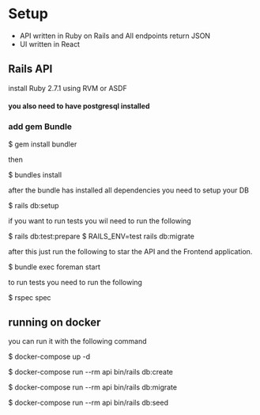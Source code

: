 # Setup


- API written in Ruby on Rails and All endpoints return JSON
- UI written in React


## Rails API

install Ruby 2.7.1 using RVM or ASDF

#### you also need to have postgresql installed

### add gem Bundle

$ gem install bundler

then

$ bundles install

after the bundle has installed all dependencies you need to setup your DB

$ rails db:setup

if you want to run tests you wil need to run the following

$ rails db:test:prepare
$ RAILS_ENV=test rails db:migrate

after this just run the following to star the API and the Frontend application.

$ bundle exec foreman start

to run tests you need to run the following

$ rspec spec

## running on docker

you can run it with the following command

$ docker-compose up -d

$ docker-compose run --rm api bin/rails db:create

$ docker-compose run --rm api bin/rails db:migrate

$ docker-compose run --rm api bin/rails db:seed
